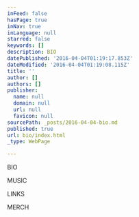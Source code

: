 ```yaml
---
inFeed: false
hasPage: true
inNav: true
inLanguage: null
starred: false
keywords: []
description: BIO
datePublished: '2016-04-04T01:19:17.853Z'
dateModified: '2016-04-04T01:19:08.115Z'
title: ''
author: []
authors: []
publisher:
  name: null
  domain: null
  url: null
  favicon: null
sourcePath: _posts/2016-04-04-bio.md
published: true
url: bio/index.html
_type: WebPage

---
```

BIO

MUSIC

LINKS

MERCH